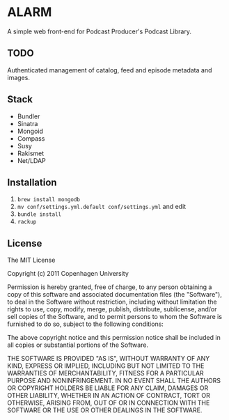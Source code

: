# ALARM

A simple web front-end for Podcast Producer's Podcast Library.

## TODO

Authenticated management of catalog, feed and episode metadata and images.

## Stack
* Bundler
* Sinatra
* Mongoid
* Compass
* Susy
* Rakismet
* Net/LDAP

## Installation

1. `brew install mongodb`
2. `mv conf/settings.yml.default conf/settings.yml` and edit
3. `bundle install`
4. `rackup`

## License

The MIT License

Copyright (c) 2011 Copenhagen University

Permission is hereby granted, free of charge, to any person obtaining a copy
of this software and associated documentation files (the "Software"), to deal
in the Software without restriction, including without limitation the rights
to use, copy, modify, merge, publish, distribute, sublicense, and/or sell
copies of the Software, and to permit persons to whom the Software is
furnished to do so, subject to the following conditions:

The above copyright notice and this permission notice shall be included in
all copies or substantial portions of the Software.

THE SOFTWARE IS PROVIDED "AS IS", WITHOUT WARRANTY OF ANY KIND, EXPRESS OR
IMPLIED, INCLUDING BUT NOT LIMITED TO THE WARRANTIES OF MERCHANTABILITY,
FITNESS FOR A PARTICULAR PURPOSE AND NONINFRINGEMENT. IN NO EVENT SHALL THE
AUTHORS OR COPYRIGHT HOLDERS BE LIABLE FOR ANY CLAIM, DAMAGES OR OTHER
LIABILITY, WHETHER IN AN ACTION OF CONTRACT, TORT OR OTHERWISE, ARISING FROM,
OUT OF OR IN CONNECTION WITH THE SOFTWARE OR THE USE OR OTHER DEALINGS IN
THE SOFTWARE.
